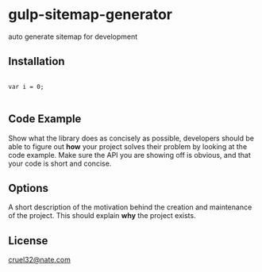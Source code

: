 # gulp-sitemap-generator
auto generate sitemap for development

## Installation

<pre>
<code>
var i = 0;
</code>
</pre>

## Code Example

Show what the library does as concisely as possible, developers should be able to figure out **how** your project solves their problem by looking at the code example. Make sure the API you are showing off is obvious, and that your code is short and concise.

## Options

A short description of the motivation behind the creation and maintenance of the project. This should explain **why** the project exists.


## License
cruel32@nate.com
